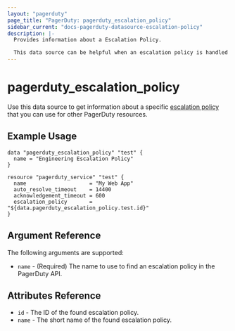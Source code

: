 ```yaml
---
layout: "pagerduty"
page_title: "PagerDuty: pagerduty_escalation_policy"
sidebar_current: "docs-pagerduty-datasource-escalation-policy"
description: |-
  Provides information about a Escalation Policy.

  This data source can be helpful when an escalation policy is handled outside Terraform but you still want to reference it in other resources.
---
```


# pagerduty\_escalation_policy

Use this data source to get information about a specific [escalation policy][1] that you can use for other PagerDuty resources.

## Example Usage

```hcl
data "pagerduty_escalation_policy" "test" {
  name = "Engineering Escalation Policy"
}

resource "pagerduty_service" "test" {
  name                    = "My Web App"
  auto_resolve_timeout    = 14400
  acknowledgement_timeout = 600
  escalation_policy       = "${data.pagerduty_escalation_policy.test.id}"
}
```

## Argument Reference

The following arguments are supported:

* `name` - (Required) The name to use to find an escalation policy in the PagerDuty API.

## Attributes Reference
* `id` - The ID of the found escalation policy.
* `name` - The short name of the found escalation policy.

[1]: https://v2.developer.pagerduty.com/v2/page/api-reference#!/Escalation_Policies/get_escalation_policies
